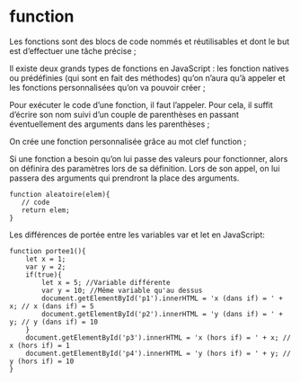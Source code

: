 # function
Les fonctions sont des blocs de code nommés et réutilisables 
et dont le but est d’effectuer une tâche précise ;

Il existe deux grands types de fonctions en JavaScript : 
les fonction natives ou prédéfinies (qui sont en fait des méthodes) 
qu’on n’aura qu’à appeler et les fonctions personnalisées 
qu’on va pouvoir créer ;

Pour exécuter le code d’une fonction, il faut l’appeler. 
Pour cela, il suffit d’écrire son nom suivi d’un couple 
de parenthèses en passant éventuellement des arguments 
dans les parenthèses ;

On crée une fonction personnalisée grâce au mot clef function ;

Si une fonction a besoin qu’on lui passe des valeurs pour 
fonctionner, alors on définira des paramètres lors de sa 
définition. Lors de son appel, on lui passera des arguments 
qui prendront la place des arguments.
    
    function aleatoire(elem){
       // code
       return elem;
    }

Les différences de portée entre les variables var et let en JavaScript:

    function portee1(){
        let x = 1;
        var y = 2;
        if(true){
            let x = 5; //Variable différente
            var y = 10; //Même variable qu'au dessus 
            document.getElementById('p1').innerHTML = 'x (dans if) = ' + x; // x (dans if) = 5
            document.getElementById('p2').innerHTML = 'y (dans if) = ' + y; // y (dans if) = 10
        }
        document.getElementById('p3').innerHTML = 'x (hors if) = ' + x; // x (hors if) = 1
        document.getElementById('p4').innerHTML = 'y (hors if) = ' + y; // y (hors if) = 10
    }
